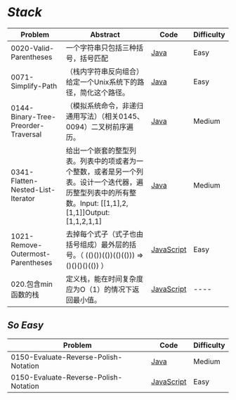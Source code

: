 # *Stack*

|Problem|Abstract|Code|Difficulty|
| --- | --- | --- | --- |
|0020-Valid-Parentheses|一个字符串只包括三种括号，括号匹配|[Java](../LeetCode/Java/0020-Valid-Parentheses/src)|Easy|
|0071-Simplify-Path|（栈内字符串反向组合）给定一个Unix系统下的路径，简化这个路径。|[Java](../LeetCode/Java/0071-Simplify-Path/src)|Easy|
|0144-Binary-Tree-Preorder-Traversal|（模拟系统命令，非递归通用写法）（相关0145、0094）二叉树前序遍历。|[Java](../LeetCode/Java/0144-Binary-Tree-Preorder-Traversal/src)|Medium|
|0341-Flatten-Nested-List-Iterator|给出一个嵌套的整型列表。列表中的项或者为一个整数，或者是另一个列表。设计一个迭代器，遍历整型列表中的所有整数。Input: [[1,1],2,[1,1]]Output: [1,1,2,1,1]|[Java](../LeetCode/Java/0341-Flatten-Nested-List-Iterator/src)|Medium|
|1021-Remove-Outermost-Parentheses|去掉每个式子（式子也由括号组成）最外层的括号。（ (()())(())(()(())) => ()()()()(()) ）|[JavaScript](../LeetCode/JavaScript/src/1021-Remove-Outermost-Parentheses.js)|Easy|
|020.包含min函数的栈|定义栈，能在时间复杂度应为O（1）的情况下返回最小值。|[JavaScript](../剑指Offer/JavaScript/src/020.包含min函数的栈.js)|----|


## *So Easy*
|Problem|Code|Difficulty|
| --- | --- | --- |
|0150-Evaluate-Reverse-Polish-Notation|[Java](../LeetCode/Java/0150-Evaluate-Reverse-Polish-Notation/src)|Medium|
|0150-Evaluate-Reverse-Polish-Notation|[JavaScript](../LeetCode/JavaScript/src/1047-Remove-All-Adjacent-Duplicates-In-String.js)|Easy|
